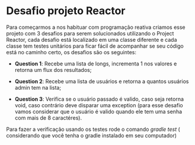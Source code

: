 # Desafio projeto Reactor

Para começarmos a nos habituar com programação reativa criamos esse projeto com 3 desafios para serem solucionados utilizando o Project Reactor, cada desafio está localizado em uma classe diferente e cada classe tem testes unitários para ficar fácil de acompanhar se seu código está no caminho certo, os desafios são os seguintes:

 * **Question 1**: Recebe uma lista de longs, incrementa 1 nos valores e retorna um flux dos resultados;

 * **Question 2**: Recebe uma lista de usuários e retorna a quantos usuários admin tem na lista;

 * **Question 3**: Verifica se o usuário passado é valido, caso seja retorna void, caso contrário deve disparar uma exception
    (para esse desafio vamos considerar que o usuário é valido quando ele tem uma senha com mais de 8 caractéres).

Para fazer a verificação usando os testes rode o comando *gradle test* ( considerando que você tenha o gradle instalado em seu computador)